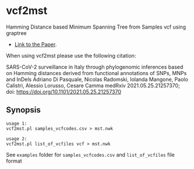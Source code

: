 # vcf2mst

Hamming Distance based Minimum Spanning Tree from Samples vcf using graptree
 - [Link to the Paper](https://www.medrxiv.org/content/10.1101/2021.05.25.21257370v1.article-metrics).

When using vcf2mst please use the following citation:

SARS-CoV-2 surveillance in Italy through phylogenomic inferences based on Hamming distances derived from functional annotations of SNPs, MNPs and InDels
Adriano Di Pasquale, Nicolas Radomski, Iolanda Mangone, Paolo Calistri, Alessio Lorusso, Cesare Camma
medRxiv 2021.05.25.21257370; doi: https://doi.org/10.1101/2021.05.25.21257370 

## Synopsis

```
usage 1: 
vcf2mst.pl samples_vcfcodes.csv > mst.nwk

usage 2: 
vcf2mst.pl list_of_vcfiles vcf > mst.nwk

```

See `examples` folder for `samples_vcfcodes.csv` and `list_of_vcfiles` file format

